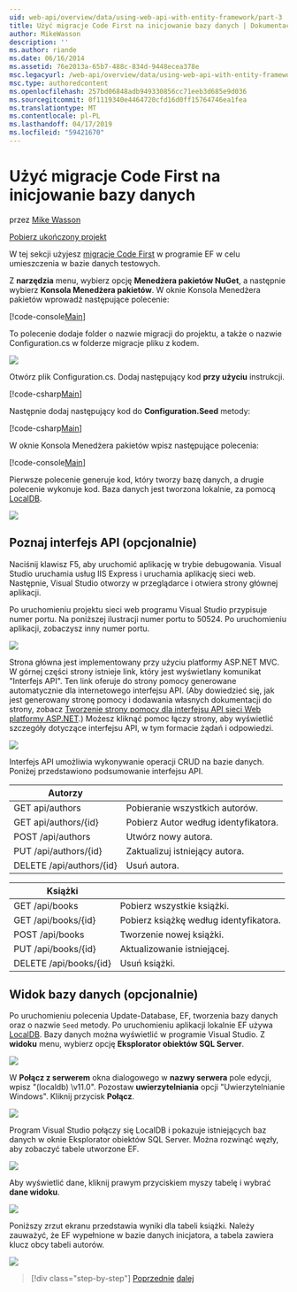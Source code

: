 ```yaml
---
uid: web-api/overview/data/using-web-api-with-entity-framework/part-3
title: Użyć migracje Code First na inicjowanie bazy danych | Dokumentacja firmy Microsoft
author: MikeWasson
description: ''
ms.author: riande
ms.date: 06/16/2014
ms.assetid: 76e2013a-65b7-488c-834d-9448ecea378e
msc.legacyurl: /web-api/overview/data/using-web-api-with-entity-framework/part-3
msc.type: authoredcontent
ms.openlocfilehash: 257bd06848adb949330856cc71eeb3d685e9d036
ms.sourcegitcommit: 0f1119340e4464720cfd16d0ff15764746ea1fea
ms.translationtype: MT
ms.contentlocale: pl-PL
ms.lasthandoff: 04/17/2019
ms.locfileid: "59421670"
---
```

# <a name="use-code-first-migrations-to-seed-the-database"></a>Użyć migracje Code First na inicjowanie bazy danych

przez [Mike Wasson](https://github.com/MikeWasson)

[Pobierz ukończony projekt](https://github.com/MikeWasson/BookService)

W tej sekcji użyjesz [migracje Code First](https://msdn.microsoft.com/data/jj591621) w programie EF w celu umieszczenia w bazie danych testowych.

Z **narzędzia** menu, wybierz opcję **Menedżera pakietów NuGet**, a następnie wybierz **Konsola Menedżera pakietów**. W oknie Konsola Menedżera pakietów wprowadź następujące polecenie:

[!code-console[Main](part-3/samples/sample1.cmd)]

To polecenie dodaje folder o nazwie migracji do projektu, a także o nazwie Configuration.cs w folderze migracje pliku z kodem.

![](part-3/_static/image1.png)

Otwórz plik Configuration.cs. Dodaj następujący kod **przy użyciu** instrukcji.

[!code-csharp[Main](part-3/samples/sample2.cs)]

Następnie dodaj następujący kod do **Configuration.Seed** metody:

[!code-csharp[Main](part-3/samples/sample3.cs)]

W oknie Konsola Menedżera pakietów wpisz następujące polecenia:

[!code-console[Main](part-3/samples/sample4.cmd)]

Pierwsze polecenie generuje kod, który tworzy bazę danych, a drugie polecenie wykonuje kod. Baza danych jest tworzona lokalnie, za pomocą [LocalDB](https://msdn.microsoft.com/library/hh510202.aspx).

![](part-3/_static/image2.png)

## <a name="explore-the-api-optional"></a>Poznaj interfejs API (opcjonalnie)

Naciśnij klawisz F5, aby uruchomić aplikację w trybie debugowania. Visual Studio uruchamia usług IIS Express i uruchamia aplikację sieci web. Następnie, Visual Studio otworzy w przeglądarce i otwiera strony głównej aplikacji.

Po uruchomieniu projektu sieci web programu Visual Studio przypisuje numer portu. Na poniższej ilustracji numer portu to 50524. Po uruchomieniu aplikacji, zobaczysz inny numer portu.

![](part-3/_static/image3.png)

Strona główna jest implementowany przy użyciu platformy ASP.NET MVC. W górnej części strony istnieje link, który jest wyświetlany komunikat "Interfejs API". Ten link oferuje do strony pomocy generowane automatycznie dla internetowego interfejsu API. (Aby dowiedzieć się, jak jest generowany stronę pomocy i dodawania własnych dokumentacji do strony, zobacz [Tworzenie strony pomocy dla interfejsu API sieci Web platformy ASP.NET](../../getting-started-with-aspnet-web-api/creating-api-help-pages.md).) Możesz kliknąć pomoc łączy strony, aby wyświetlić szczegóły dotyczące interfejsu API, w tym formacie żądań i odpowiedzi.

![](part-3/_static/image4.png)

Interfejs API umożliwia wykonywanie operacji CRUD na bazie danych. Poniżej przedstawiono podsumowanie interfejsu API.

| Autorzy |  |
| --- | -- |
| GET api/authors | Pobieranie wszystkich autorów. |
| GET api/authors/{id} | Pobierz Autor według identyfikatora. |
| POST /api/authors | Utwórz nowy autora. |
| PUT /api/authors/{id} | Zaktualizuj istniejący autora. |
| DELETE /api/authors/{id} | Usuń autora. |

| Książki |  |
| --- | -- |
| GET /api/books | Pobierz wszystkie książki. |
| GET /api/books/{id} | Pobierz książkę według identyfikatora. |
| POST /api/books | Tworzenie nowej książki. |
| PUT /api/books/{id} | Aktualizowanie istniejącej. |
| DELETE /api/books/{id} | Usuń książki. |

## <a name="view-the-database-optional"></a>Widok bazy danych (opcjonalnie)

Po uruchomieniu polecenia Update-Database, EF, tworzenia bazy danych oraz o nazwie `Seed` metody. Po uruchomieniu aplikacji lokalnie EF używa [LocalDB](https://blogs.msdn.com/b/sqlexpress/archive/2011/07/12/introducing-localdb-a-better-sql-express.aspx). Bazy danych można wyświetlić w programie Visual Studio. Z **widoku** menu, wybierz opcję **Eksplorator obiektów SQL Server**.

![](part-3/_static/image5.png)

W **Połącz z serwerem** okna dialogowego w **nazwy serwera** pole edycji, wpisz "(localdb) \v11.0". Pozostaw **uwierzytelniania** opcji "Uwierzytelnianie Windows". Kliknij przycisk **Połącz**.

![](part-3/_static/image6.png)

Program Visual Studio połączy się LocalDB i pokazuje istniejących baz danych w oknie Eksplorator obiektów SQL Server. Można rozwinąć węzły, aby zobaczyć tabele utworzone EF.

![](part-3/_static/image7.png)

Aby wyświetlić dane, kliknij prawym przyciskiem myszy tabelę i wybrać **dane widoku**.

![](part-3/_static/image8.png)

Poniższy zrzut ekranu przedstawia wyniki dla tabeli książki. Należy zauważyć, że EF wypełnione w bazie danych inicjatora, a tabela zawiera klucz obcy tabeli autorów.

![](part-3/_static/image9.png)

> [!div class="step-by-step"]
> [Poprzednie](part-2.md)
> [dalej](part-4.md)
